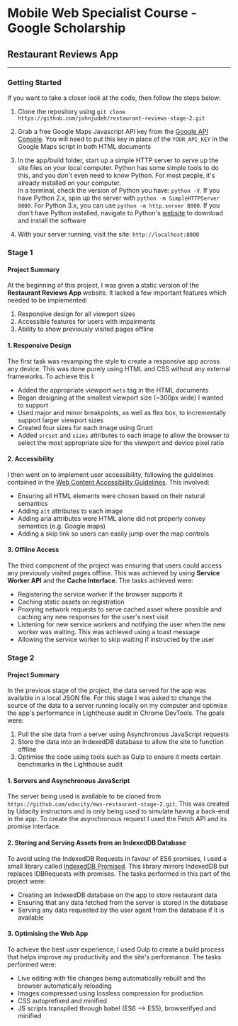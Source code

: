 # Mobile Web Specialist Course - Google Scholarship
## Restaurant Reviews App
---

### Getting Started

If you want to take a closer look at the code, then follow the steps
below:

1. Clone the repository using `git clone https://github.com/johnjudeh/restaurant-reviews-stage-2.git`

2. Grab a free Google Maps Javascript API key from the
[Google API Console](https://console.developers.google.com/apis/). You will need
to put this key in place of the `YOUR_API_KEY` in the Google Maps script in both
HTML documents

3. In the app/build folder, start up a simple HTTP server to serve up the site files on your local computer. Python has some simple tools to do this, and you don't even need to know Python. For most people, it's already installed on your computer.  
In a terminal, check the version of Python you have: `python -V`. If you have Python 2.x, spin up the server with `python -m SimpleHTTPServer 8000`. For Python 3.x, you can use `python -m http.server 8000`. If you don't have Python installed, navigate to Python's [website](https://www.python.org/) to download and install the software

4. With your server running, visit the site: `http://localhost:8000`

### Stage 1

#### Project Summary

At the beginning of this project, I was given a static version of the **Restaurant
Reviews App** website. It lacked a few important features which needed to be implemented:

1. Responsive design for all viewport sizes
2. Accessible features for users with impairments
3. Ability to show previously visited pages offline

#### 1. Responsive Design

The first task was revamping the style to create a responsive app across any device.
This was done purely using HTML and CSS without any external frameworks. To achieve
this I:

- Added the appropriate viewport `meta` tag in the HTML documents
- Began designing at the smallest viewport size (~300px wide) I wanted to support
- Used major and minor breakpoints, as well as flex box, to incrementally support
  larger viewport sizes
- Created four sizes for each image using Grunt
- Added `srcset` and `sizes` attributes to each image to allow the browser to select
  the most appropriate size for the viewport and device pixel ratio

#### 2. Accessibility

I then went on to implement user accessibility, following the guidelines contained
in the [Web Content Accessibility Guidelines](https://www.w3.org/TR/WCAG20/). This
involved:

- Ensuring all HTML elements were chosen based on their natural semantics
- Adding `alt` attributes to each image
- Adding aria attributes were HTML alone did not properly convey semantics (e.g.
  Google maps)
- Adding a skip link so users can easily jump over the map controls

#### 3. Offline Access

The third component of the project was ensuring that users could access any
previously visited pages offline. This was achieved by using **Service Worker API**
and the **Cache Interface**. The tasks achieved were:

- Registering the service worker if the browser supports it
- Caching static assets on registration
- Proxying network requests to serve cached asset where possible and caching any
  new responses for the user's next visit
- Listening for new service workers and notifying the user when the new worker
  was waiting. This was achieved using a toast message
- Allowing the service worker to skip waiting if instructed by the user

### Stage 2

#### Project Summary

In the previous stage of the project, the data served for the app was available
in a local JSON file. For this stage I was asked to change the source of the data
to a server running locally on my computer and optimise the app's performance in
Lighthouse audit in Chrome DevTools. The goals were:

1. Pull the site data from a server using Asynchronous JavaScript requests
2. Store the data into an IndexedDB database to allow the site to function offline
3. Optimise the code using tools such as Gulp to ensure it meets certain benchmarks
in the Lighthouse audit

#### 1. Servers and Asynchronous JavaScript

The server being used is available to be cloned from
`https://github.com/udacity/mws-restaurant-stage-2.git`. This was created by Udacity
instructors and is only being used to simulate having a back-end in the app. To
create the asynchronous request I used the Fetch API and its promise interface.

#### 2. Storing and Serving Assets from an IndexedDB Database

To avoid using the IndexedDB Requests in favour of ES6 promises, I used a small
library called [IndexedDB Promised](https://github.com/jakearchibald/idb). This
library mirrors IndexedDB but replaces IDBRequests with promises. The tasks
performed in this part of the project were:

- Creating an IndexedDB database on the app to store restaurant data
- Ensuring that any data fetched from the server is stored in the database
- Serving any data requested by the user agent from the database if it is available

#### 3. Optimising the Web App

To achieve the best user experience, I used Gulp to create a build process that
helps improve my productivity and the site's performance. The tasks performed were:

- Live editing with file changes being automatically rebuilt and the browser automatically
reloading
- Images compressed using lossless compression for production
- CSS autoprefixed and minified
- JS scripts transpiled through babel (ES6 --> ES5), browserifyed and minified
